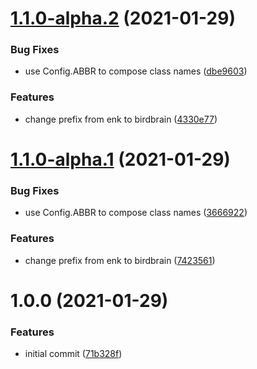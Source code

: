 # [1.1.0-alpha.2](https://github.com/joakimbugge/birdbrain-vue/compare/v1.1.0-alpha.1...v1.1.0-alpha.2) (2021-01-29)


### Bug Fixes

* use Config.ABBR to compose class names ([dbe9603](https://github.com/joakimbugge/birdbrain-vue/commit/dbe960374d0774a3ffb747565cc352f1997e7011))


### Features

* change prefix from enk to birdbrain ([4330e77](https://github.com/joakimbugge/birdbrain-vue/commit/4330e77cb28a8228ab261ef73c253cbc22a0bdd8))

# [1.1.0-alpha.1](https://github.com/joakimbugge/birdbrain-vue/compare/v1.0.0...v1.1.0-alpha.1) (2021-01-29)


### Bug Fixes

* use Config.ABBR to compose class names ([3666922](https://github.com/joakimbugge/birdbrain-vue/commit/36669221b424a1a441a65980a7ec53e0c75beac7))


### Features

* change prefix from enk to birdbrain ([7423561](https://github.com/joakimbugge/birdbrain-vue/commit/7423561c65951703af46d2cd35f12dd0b65bd4f7))

# 1.0.0 (2021-01-29)


### Features

* initial commit ([71b328f](https://github.com/joakimbugge/birdbrain-vue/commit/71b328fc8297f0859545cd2997e97e2b0e8227cd))
